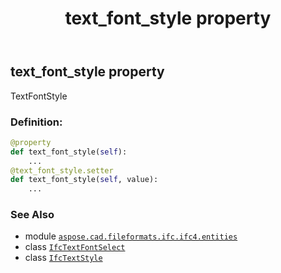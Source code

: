 ﻿---
title: text_font_style property
second_title: Aspose.CAD for Python via .NET API References
description: 
type: docs
weight: 70
url: /aspose.cad.fileformats.ifc.ifc4.entities/ifctextstyle/text_font_style/
is_root: false
---

## text_font_style property


TextFontStyle
### Definition:
```python
@property
def text_font_style(self):
    ...
@text_font_style.setter
def text_font_style(self, value):
    ...
```

### See Also
* module [`aspose.cad.fileformats.ifc.ifc4.entities`](../../)
* class [`IfcTextFontSelect`](/cad/python-net/aspose.cad.fileformats.ifc.ifc4.types/ifctextfontselect)
* class [`IfcTextStyle`](/cad/python-net/aspose.cad.fileformats.ifc.ifc4.entities/ifctextstyle)
